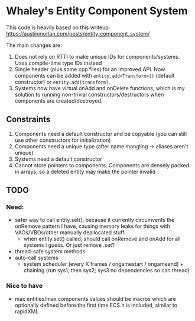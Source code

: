 # Whaley's Entity Component System
This code is heavily based on this writeup: https://austinmorlan.com/posts/entity_component_system/

The main changes are:

1. Does not rely on RTTI to make unique IDs for components/systems. Uses compile-time type IDs instead
2. Single header (plus some cpp files) for an improved API. Now components can be added with `entity.add<Transform>()` (default constructor) or `entity.add(transform)`. 
3. Systems now have virtual onAdd and onDelete functions, which is my solution to running non-trivial constructors/destructors when components are created/destroyed.

## Constraints

1. Components need a default constructor and be copyable (you can still use other constructors for initialization)
2. Components need a unique type (after name mangling -> aliases aren't unique)
3. Systems need a default constructor
4. Cannot store pointers to components. Components are densely packed in arrays, so a deleted entity may make the pointer invalid

## TODO

### Need:

- safer way to call entity.set(), because it currently circumvents the onRemove pattern I have, causing memory leaks for things with VAOs/VBOs/other manually deallocated stuff
    - when entity.set() called, should call onRemove and onAdd for all systems i guess. Or just remove .set?
- thread-safe system methods
- auto-call systems
    - system scheduler (every X frames / ongamestart / ongameend) + chaining (run sys1, then sys2; sys3 no dependencies so can thread)

### Nice to have

- max entities/max components values should be macros which are optionally defined before the first time ECS.h is included, similar to rapidXML
